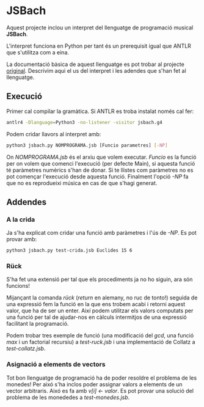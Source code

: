 # JSBach

Aquest projecte inclou un interpret del llenguatge de programació musical **JSBach**.

L'interpret funciona en Python per tant és un prerequisit igual que ANTLR que s'utilitza com a eina.

La documentació bàsica de aquest llenguatge es pot trobar al projecte [original](https://github.com/jordi-petit/lp-jsbach-2022). Descrivim aqui el us del interpret i les adendes que s'han fet al llenguatge.

## Execució

Primer cal compilar la gramàtica. Si ANTLR es troba instalat només cal fer:
```bash
antlr4 -Dlanguage=Python3 -no-listener -visitor jsbach.g4
```

Podem cridar llavors al interpret amb:

```bash
python3 jsbach.py NOMPROGRAMA.jsb [Funcio parametres] [-NP]
```

On *NOMPROGRAMA.jsb* és el arxiu que volem executar. *Funcio* es la funció per on volem que comenci l'execució (per defecte Main), si aquesta funció té paràmetres numèrics s'han de donar. Si te llistes com paràmetres no es pot començar l'execució desde aquesta funció. Finalment l'opció *-NP* fa que no es reprodueixi música en cas de que s'hagi generat.

## Addendes

### A la crida
Ja s'ha explicat com cridar una funció amb paràmetres i l'ús de _-NP_. Es pot provar amb:
```bash
python3 jsbach.py test-crida.jsb Euclides 15 6
```

### Rück

S'ha fet una extensió per tal que els procediments ja no ho siguin, ara són funcions!

Mijançant la comanda *rück* (*return* en alemany, no ruc de tonto!) seguida de una expressió fem la funció en la que ens trobem acabi i retorni aquest valor, que ha de ser un enter. Així podem utilitzar els valors computats per una funció per tal de ajudar-nos en càlculs intermitjos de una expressió facilitant la programació.

Podem trobar tres exemple de funció (una modificació del *gcd*, una funció *max* i un factorial recursiu) a *test-ruck.jsb* i una implementació de Collatz a *test-collatz.jsb*.

### Asignació a elements de vectors

Tot bon llenguatge de programació ha de poder resoldre el problema de les monedes! Per aixó s'ha inclos poder assignar valors a elements de un vector arbitraris. Aixó es fa amb *v[i] <- valor*. Es pot provar una solució del problema de les monededes a *test-monedes.jsb*.